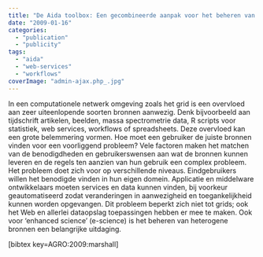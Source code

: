 ```yaml
---
title: "De Aida toolbox: Een gecombineerde aanpak voor het beheren van kennis"
date: "2009-01-16"
categories: 
  - "publication"
  - "publicity"
tags: 
  - "aida"
  - "web-services"
  - "workflows"
coverImage: "admin-ajax.php_.jpg"
---
```


In een computationele netwerk omgeving zoals het grid is een overvloed aan zeer uiteenlopende soorten bronnen aanwezig. Denk bijvoorbeeld aan tijdschrift artikelen, beelden, massa spectrometrie data, R scripts voor statistiek, web services, workflows of spreadsheets. Deze overvloed kan een grote belemmering vormen. Hoe moet een gebruiker de juiste bronnen vinden voor een voorliggend probleem? Vele factoren maken het matchen van de benodigdheden en gebruikerswensen aan wat de bronnen kunnen leveren en de regels ten aanzien van hun gebruik een complex probleem. Het probleem doet zich voor op verschillende niveaus. Eindgebruikers willen het benodigde vinden in hun eigen domein. Applicatie en middelware ontwikkelaars moeten services en data kunnen vinden, bij voorkeur geautomatiseerd zodat veranderingen in aanwezigheid en toegankelijkheid kunnen worden opgevangen. Dit probleem beperkt zich niet tot grids; ook het Web en allerlei dataopslag toepassingen hebben er mee te maken. Ook voor ‘enhanced science’ (e-science) is het beheren van heterogene bronnen een belangrijke uitdaging.

\[bibtex key=AGRO:2009:marshall\]
